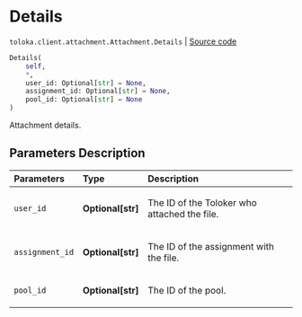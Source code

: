 # Details
`toloka.client.attachment.Attachment.Details` | [Source code](https://github.com/Toloka/toloka-kit/blob/v1.2.1/src/client/attachment.py#L34)

```python
Details(
    self,
    *,
    user_id: Optional[str] = None,
    assignment_id: Optional[str] = None,
    pool_id: Optional[str] = None
)
```

Attachment details.

## Parameters Description

| Parameters | Type | Description |
| :----------| :----| :-----------|
`user_id`|**Optional\[str\]**|<p>The ID of the Toloker who attached the file.</p>
`assignment_id`|**Optional\[str\]**|<p>The ID of the assignment with the file.</p>
`pool_id`|**Optional\[str\]**|<p>The ID of the pool.</p>
